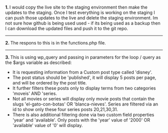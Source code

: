 <p><strong>1. </strong>I would copy the live site to the staging environment then make the updates to the staging. Once I test everything is working on the staging I can push those updates to the live and delete the staging environment. Im not sure how github is being used used - if its being used as a backup then I can download the updated files and push it to the git repo.</p>
<hr/>
<p><strong>2. </strong> The respons to this is in the functions.php file.</p>
<hr/>   
<p><strong>3. </strong>  This is using wp_query and passing in parameters for the loop / query as the $args variable as described:</p>
   <ul>
     <li>It is requesting information from a Custom post type called 'disney'.</li>
     <li>The post status should be 'published', it will display 5 posts per page, and will be ordered by the post title.</li>
     <li>It further filters these posts only to display terms from two categories 'moveis' AND 'series.</li>
     <li>Not all movies or series will display only movie posts that contain the slugs 'el-gato-con-botas' OR 'blanca-nieves'. 	Series are filtered via an id to show only these four series posts 20,21,30,31.</li>
     <li>There is also additional filtering done via two custom field properties 'year' and 'available'. Only posts with the 'year' value of '2000' OR 'available' value of '0' will display.</li>
   </ul>
